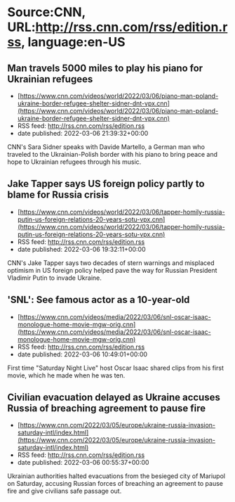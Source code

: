 # Source:CNN, URL:http://rss.cnn.com/rss/edition.rss, language:en-US

## Man travels 5000 miles to play his piano for Ukrainian refugees
 - [https://www.cnn.com/videos/world/2022/03/06/piano-man-poland-ukraine-border-refugee-shelter-sidner-dnt-vpx.cnn](https://www.cnn.com/videos/world/2022/03/06/piano-man-poland-ukraine-border-refugee-shelter-sidner-dnt-vpx.cnn)
 - RSS feed: http://rss.cnn.com/rss/edition.rss
 - date published: 2022-03-06 21:39:32+00:00

CNN's Sara Sidner speaks with Davide Martello, a German man who traveled to the Ukrainian-Polish border with his piano to bring peace and hope to Ukrainian refugees through his music.

## Jake Tapper says US foreign policy partly to blame for Russia crisis
 - [https://www.cnn.com/videos/world/2022/03/06/tapper-homily-russia-putin-us-foreign-relations-20-years-sotu-vpx.cnn](https://www.cnn.com/videos/world/2022/03/06/tapper-homily-russia-putin-us-foreign-relations-20-years-sotu-vpx.cnn)
 - RSS feed: http://rss.cnn.com/rss/edition.rss
 - date published: 2022-03-06 19:32:11+00:00

CNN's Jake Tapper says two decades of stern warnings and misplaced optimism in US foreign policy helped pave the way for Russian President Vladimir Putin to invade Ukraine.

## 'SNL': See famous actor as a 10-year-old
 - [https://www.cnn.com/videos/media/2022/03/06/snl-oscar-isaac-monologue-home-movie-mgw-orig.cnn](https://www.cnn.com/videos/media/2022/03/06/snl-oscar-isaac-monologue-home-movie-mgw-orig.cnn)
 - RSS feed: http://rss.cnn.com/rss/edition.rss
 - date published: 2022-03-06 10:49:01+00:00

First time "Saturday Night Live" host Oscar Isaac shared clips from his first movie, which he made when he was ten.

## Civilian evacuation delayed as Ukraine accuses Russia of breaching agreement to pause fire
 - [https://www.cnn.com/2022/03/05/europe/ukraine-russia-invasion-saturday-intl/index.html](https://www.cnn.com/2022/03/05/europe/ukraine-russia-invasion-saturday-intl/index.html)
 - RSS feed: http://rss.cnn.com/rss/edition.rss
 - date published: 2022-03-06 00:55:37+00:00

Ukrainian authorities halted evacuations from the besieged city of Mariupol on Saturday, accusing Russian forces of breaching an agreement to pause fire and give civilians safe passage out.

